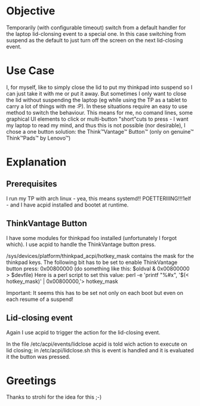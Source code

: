Objective
=========

Temporarily (with configurable timeout) switch from a default handler for the laptop lid-clonsing event to a special one. In this case switching from suspend as the 
default to just turn off the screen on the next lid-closing event.


Use Case
========

I, for myself, like to simply close the lid to put my thinkpad into suspend so I can just take it with me or put it away. But sometimes I only want to close the lid 
without suspending the laptop (eg while using the TP as a tablet to carry a lot of things with me :P). In these situations require an easy to use method to switch the 
behaviour. This means for me, no comand lines, some graphical UI elements to click or multi-button "short"cuts to press - I want my laptop to read my mind, and thus this 
is not possible (nor desirable), I chose a one button solution: the Think™Vantage™ Button™ (only on genuine™ Think™Pads™ by Lenovo™)


Explanation
===========

Prerequisites
-------------

I run my TP with arch linux - yea, this means systemd!! POETTERIIING!!!1elf - and I have acpid installed and bootet at runtime.


ThinkVantage Button
-------------------

I have some modules for thinkpad foo installed (unfortunately I forgot which). I use acpid to handle the ThinkVantage button press.

/sys/devices/platform/thinkpad_acpi/hotkey_mask contains the mask for the thinkpad keys. The following bit has to be set to enable ThinkVantage button press: 0x00800000 (do something like this: $oldval & 0x00800000 > $devfile)
Here is a perl script to set this value:
perl -e 'printf "%#x", '$(< hotkey_mask)' | 0x00800000,'> hotkey_mask

Important: It seems this has to be set not only on each boot but even on each resume of a suspend!


Lid-closing event
-----------------

Again I use acpid to trigger the action for the lid-closing event.

In the file /etc/acpi/events/lidclose acpid is told wich action to execute on lid closing; in /etc/acpi/lidclose.sh this is event is handled and it is evaluated it the button was pressed.


Greetings
=========

Thanks to strohi for the idea for this ;-)
